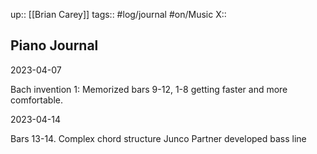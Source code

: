 up:: [[Brian Carey]]
tags:: #log/journal #on/Music
X:: 

## Piano Journal

2023-04-07

Bach invention 1: Memorized bars 9-12, 1-8 getting faster and more comfortable.

2023-04-14

Bars 13-14. Complex chord structure
Junco Partner developed bass line
